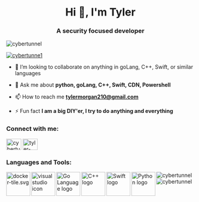 <h1 align="center">Hi 👋, I'm Tyler</h1>
<h3 align="center">A security focused developer</h3>

<p align="left"> <img src="https://komarev.com/ghpvc/?username=cybertunnel&label=Profile%20views&color=0e75b6&style=flat" alt="cybertunnel" /> </p>
<p align="left"> <a href="https://twitter.com/cybertunne1" target="blank"><img src="https://img.shields.io/twitter/follow/cybertunne1?logo=twitter&style=for-the-badge" alt="cybertunne1" /></a> </p>

- 👯 I’m looking to collaborate on anything in goLang, C++, Swift, or similar languages

- 💬 Ask me about **python, goLang, C++, Swift, CDN, Powershell**

- 📫 How to reach me **tylermorgan210@gmail.com**

- ⚡ Fun fact **I am a big DIY'er, I try to do anything and everything**

<h3 align="left">Connect with me:</h3>
<p align="left">
<a href="https://twitter.com/cybertunne1" target="blank"><img align="center" src="https://cdn.jsdelivr.net/npm/simple-icons@3.0.1/icons/twitter.svg" alt="cybertunne1" height="30" width="40" /></a>
<a href="https://linkedin.com/in/tyler-morgan" target="blank"><img align="center" src="https://cdn.jsdelivr.net/npm/simple-icons@3.0.1/icons/linkedin.svg" alt="tyler-morgan" height="30" width="40" /></a>
</p>

<h3 align="left" style="display: block; width: 100%;">Languages and Tools:</h3>
<p>
    <img align="left" height=64 width=64 src="https://www.vectorlogo.zone/logos/docker/docker-tile.svg" alt="docker-tile.svg" />
    <img align="left" height=64 width=64 src="https://www.vectorlogo.zone/logos/visualstudio_code/visualstudio_code-icon.svg" alt="visual studio icon" />
    <img align="left" height=64 width=64 src="https://www.vectorlogo.zone/logos/golang/golang-official.svg" alt="Go Language logo" />
    <img align="left" height=64 width=64 src="https://cdn.worldvectorlogo.com/logos/c.svg" alt="C++ logo" />
    <img align="left" height=64 width=64 src="https://www.vectorlogo.zone/logos/swift/swift-vertical.svg" alt="Swift logo" />
    <img align="left" height=64 width=64 src="https://www.vectorlogo.zone/logos/python/python-vertical.svg" alt="Python logo" />
</p>

<p><img align="left" src="https://github-readme-stats.vercel.app/api/top-langs?username=cybertunnel&show_icons=true&locale=en&layout=compact" alt="cybertunnel" /></p>

<p>&nbsp;<img align="center" src="https://github-readme-stats.vercel.app/api?username=cybertunnel&show_icons=true&locale=en" alt="cybertunnel" /></p>
